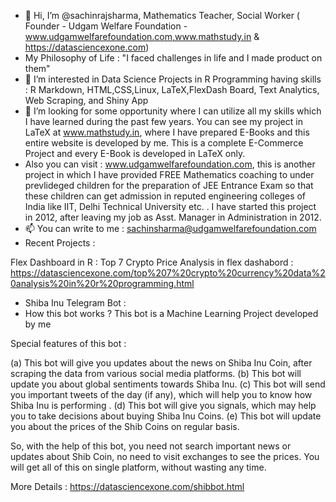 - 👋 Hi, I’m @sachinrajsharma, Mathematics Teacher, Social Worker ( Founder - Udgam Welfare Foundation - www.udgamwelfarefoundation.com,www.mathstudy.in & https://datasciencexone.com) 
- My Philosophy of Life : "I faced challenges in life and I made product on them"
- 👀 I’m interested in Data Science Projects in R Programming having skills :  R Markdown, HTML,CSS,Linux, LaTeX,FlexDash Board, Text Analytics, Web Scraping, and Shiny App
- 🌱 I’m looking for some opportunity where I can utilize all my skills which I have learned during the past few years. You can see my project in LaTeX at www.mathstudy.in, where I have prepared E-Books and this entire website is developed by me. This is a complete E-Commerce Project and every E-Book is  developed in LaTeX  only. 
- Also you can visit : www.udgamwelfarefoundation.com, this is another project in which I have provided FREE Mathematics coaching to under prevlideged children for the preparation of JEE Entrance Exam so that these children can get admission in reputed engineering colleges of India like IIT, Delhi Technical University etc. . I have started this project in 2012, after leaving my job as Asst. Manager in Administration in 2012.  
- 📫 You can write to me : sachinsharma@udgamwelfarefoundation.com
- Recent Projects :

Flex Dashboard in R : Top 7 Crypto Price Analysis in flex dashabord : https://datasciencexone.com/top%207%20crypto%20currency%20data%20analysis%20in%20r%20programming.html

- Shiba Inu Telegram Bot : 
- How this bot works ?
This bot is a Machine Learning Project developed by me

Special features of this bot :

(a) This bot will give you updates about the news on Shiba Inu Coin, after scraping the data from various social media platforms.
(b) This bot will update you about global sentiments towards Shiba Inu.
(c) This bot will send you important tweets of the day (if any), which will help you to know how Shiba Inu is performing .
(d) This bot will give you signals, which may help you to take decisions about buying Shiba Inu Coins.
(e) This bot will update you about the prices of the Shib Coins on regular basis.

So, with the help of this bot, you need not search important news or updates about Shib Coin, no need to visit exchanges to see the prices. You will get all of this on single platform, without wasting any time.

More Details : https://datasciencexone.com/shibbot.html
<!---
sachinrajsharma/sachinrajsharma is a ✨ special ✨ repository because its `README.md` (this file) appears on your GitHub profile.
You can click the Preview link to take a look at your changes.
--->
